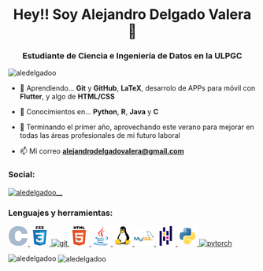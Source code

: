 <h1 align="center">Hey!! Soy Alejandro Delgado Valera 👾</h1>
<h3 align="center">Estudiante de Ciencia e Ingeniería de Datos en la ULPGC</h3>

<p align="left"> <img src="https://komarev.com/ghpvc/?username=aledelgadoo&label=Profile%20views&color=0e75b6&style=flat" alt="aledelgadoo" /> </p>

- 🔭 Aprendiendo... **Git** y **GitHub**, **LaTeX**, desarrolo de APPs para móvil con **Flutter**, y algo de **HTML/CSS**

- 🤖 Conocimientos en... **Python**, **R**, **Java** y **C**

- 🤝 Terminando el primer año, aprovechando este verano para mejorar en todas las áreas profesionales de mi futuro laboral

- 📫 Mi correo **alejandrodelgadovalera@gmail.com**

<h3 align="left">Social:</h3>
<p align="left">
<a href="https://www.leetcode.com/aledelgadoo__" target="blank"><img align="center" src="https://raw.githubusercontent.com/rahuldkjain/github-profile-readme-generator/master/src/images/icons/Social/leet-code.svg" alt="aledelgadoo__" height="30" width="40" /></a>
</p>

<h3 align="left">Lenguajes y herramientas:</h3>
<p align="left"> <a href="https://www.cprogramming.com/" target="_blank" rel="noreferrer"> <img src="https://raw.githubusercontent.com/devicons/devicon/master/icons/c/c-original.svg" alt="c" width="40" height="40"/> </a> <a href="https://www.w3schools.com/css/" target="_blank" rel="noreferrer"> <img src="https://raw.githubusercontent.com/devicons/devicon/master/icons/css3/css3-original-wordmark.svg" alt="css3" width="40" height="40"/> </a> <a href="https://git-scm.com/" target="_blank" rel="noreferrer"> <img src="https://www.vectorlogo.zone/logos/git-scm/git-scm-icon.svg" alt="git" width="40" height="40"/> </a> <a href="https://www.w3.org/html/" target="_blank" rel="noreferrer"> <img src="https://raw.githubusercontent.com/devicons/devicon/master/icons/html5/html5-original-wordmark.svg" alt="html5" width="40" height="40"/> </a> <a href="https://www.java.com" target="_blank" rel="noreferrer"> <img src="https://raw.githubusercontent.com/devicons/devicon/master/icons/java/java-original.svg" alt="java" width="40" height="40"/> </a> <a href="https://www.linux.org/" target="_blank" rel="noreferrer"> <img src="https://raw.githubusercontent.com/devicons/devicon/master/icons/linux/linux-original.svg" alt="linux" width="40" height="40"/> </a> <a href="https://www.mysql.com/" target="_blank" rel="noreferrer"> <img src="https://raw.githubusercontent.com/devicons/devicon/master/icons/mysql/mysql-original-wordmark.svg" alt="mysql" width="40" height="40"/> </a> <a href="https://pandas.pydata.org/" target="_blank" rel="noreferrer"> <img src="https://raw.githubusercontent.com/devicons/devicon/2ae2a900d2f041da66e950e4d48052658d850630/icons/pandas/pandas-original.svg" alt="pandas" width="40" height="40"/> </a> <a href="https://www.python.org" target="_blank" rel="noreferrer"> <img src="https://raw.githubusercontent.com/devicons/devicon/master/icons/python/python-original.svg" alt="python" width="40" height="40"/> </a> <a href="https://pytorch.org/" target="_blank" rel="noreferrer"> <img src="https://www.vectorlogo.zone/logos/pytorch/pytorch-icon.svg" alt="pytorch" width="40" height="40"/> </a> </p>

<p><img align="left" src="https://github-readme-stats.vercel.app/api/top-langs?username=aledelgadoo&show_icons=true&locale=en&layout=compact" alt="aledelgadoo" /></p>

<p>&nbsp;<img align="center" src="https://github-readme-stats.vercel.app/api?username=aledelgadoo&show_icons=true&locale=en" alt="aledelgadoo" /></p>
